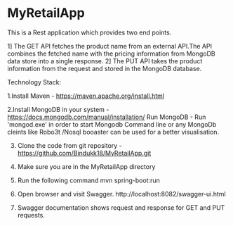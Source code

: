 # MyRetailApp
This is a Rest application which provides two end points.

1] The GET API  fetches  the product name from an external API.The API combines the fetched name with the pricing information from MongoDB  data store  into a single response.
2] The PUT API  takes the product information from the request and stored in the MongoDB database.


Technology Stack:

  1.Install Maven  - https://maven.apache.org/install.html

  2.Install MongoDB in your system - https://docs.mongodb.com/manual/installation/
   Run MongoDB - Run 'mongod.exe' in order to start Mongodb
   Command line or any MongoDb cleints like Robo3t /Nosql booaster can be used for a better visualisation.
   
   
 3. Clone the code from git repository - https://github.com/Bindukk18/MyRetailApp.git


 4. Make sure you are in the MyRetailApp directory


 5. Run the following command mvn spring-boot:run


 6. Open browser and visit Swagger. http://localhost:8082/swagger-ui.html


 7. Swagger documentation shows   request and response for GET and PUT requests.


